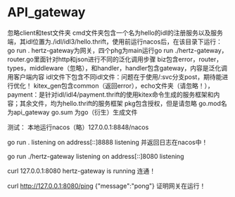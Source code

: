 # API_gateway

忽略client和test文件夹
cmd文件夹包含一个名为hello的idl的注册服务以及服务端，其idl位置为./idl/idl3/hello.thrift，使用前运行nacos后，在该目录下运行：go run .
hertz-gateway为网关，四个phg为main运行go run ./hertz-gateway，router.go里面针对http和json进行不同的泛化调用步骤
              biz包含error，router，types，middleware（忽略），和handler，handler包含gateway，内容是泛化调用客户端内容
idl文件下包含不同idl文件：问题在于使用/:svc分支post，期待能进行优化！
kitex_gen包含common（返回error），echo文件夹（请忽略！），payment：是针对idl/idl4/payment.thrift的使用kitex命令生成的服务框架和内容；其余文件，均为hello.thrift的服务框架
pkg包含授权，但是请忽略
go.mod名为api_gateway
go.sum 为go（衍生）生成文件

测试：
本地运行nacos（略）127.0.0.1:8848/nacos

go run .
listening on address[::]8888 listening
并返回日志在nacos中！

go run ./hertz-gateway
listening on address[::]8080 listening

curl 127.0.0.1:8080
hertz-gateway is running
连通！

curl http://127.0.0.1:8080/ping
{"message":"pong"}
证明网关在运行！

